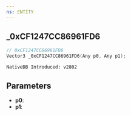 ```yaml
---
ns: ENTITY 
---
```


## _0xCF1247CC86961FD6

```c
// 0xCF1247CC86961FD6 
Vector3 _0xCF1247CC86961FD6(Any p0, Any p1);
```

```
NativeDB Introduced: v2802
```

## Parameters
* **p0**:
* **p1**:
